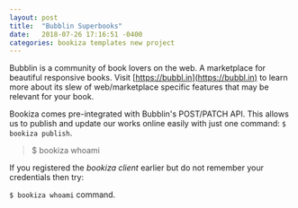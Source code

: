```yaml
---
layout: post
title:  "Bubblin Superbooks"
date:   2018-07-26 17:16:51 -0400
categories: bookiza templates new project
---
```


Bubblin is a community of book lovers on the web. A marketplace for beautiful responsive books. Visit 
[https://bubbl.in](https://bubbl.in)
to learn more about its slew of web/marketplace specific features that may be relevant for your book. 


Bookiza comes pre-integrated with Bubblin's POST/PATCH API. This allows us to publish and update our works online easily with just one command: `$ bookiza publish`. 

> $ bookiza whoami 

If you registered the *bookiza client* earlier but do not remember your credentials then try: 

`$ bookiza whoami` command.

